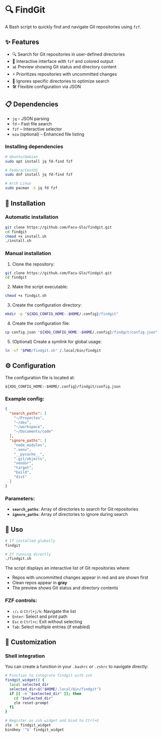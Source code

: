 # 🔍 FindGit

A Bash script to quickly find and navigate Git repositories using `fzf`.

## ✨ Features

- 🔍 Search for Git repositories in user-defined directories  
- 🎨 Interactive interface with `fzf` and colored output  
- 📊 Preview showing Git status and directory content  
- ⚡ Prioritizes repositories with uncommitted changes  
- 🚫 Ignores specific directories to optimize search  
- 🛠️ Flexible configuration via JSON  

## 📋 Dependencies

- `jq` – JSON parsing  
- `fd` – Fast file search  
- `fzf` – Interactive selector  
- `eza` (optional) – Enhanced file listing  

### Installing dependencies

```bash
# Ubuntu/Debian
sudo apt install jq fd-find fzf

# Fedora/CentOS
sudo dnf install jq fd-find fzf

# Arch Linux
sudo pacman -S jq fd fzf
```

## 🚀 Installation

### Automatic installation

```bash
git clone https://github.com/Facu-Glo/findgit.git
cd findgit
chmod +x install.sh
./install.sh
```

### Manual installation

1. Clone the repository:
```bash
git clone https://github.com/Facu-Glo/findgit.git
cd findgit
```

2. Make the script executable:
```bash
chmod +x findgit.sh
```

3. Create the configuration directory:
```bash
mkdir -p "${XDG_CONFIG_HOME:-$HOME/.config}/findgit"
```

4. Create the configuration file:
```bash
cp config.json "${XDG_CONFIG_HOME:-$HOME/.config}/findgit/config.json"
```

5. (Optional) Create a symlink for global usage:
```bash
ln -sf "$PWD/findgit.sh" /.local/bin/findgit
```

## ⚙️ Configuration

The configuration file is located at:
```
${XDG_CONFIG_HOME:-$HOME/.config}/findgit/config.json
```

### Example config:
```json
{
  "search_paths": [
    "~/Proyectos",
    "~/dev",
    "~/workspace",
    "~/Documents/code"
  ],
  "ignore_paths": [
    "node_modules",
    ".venv",
    "__pycache__",
    ".git/objects",
    "vendor",
    "target",
    "build",
    "dist"
  ]
}
```

### Parameters:

- **`search_paths`**: Array of directories to search for Git repositories
- **`ignore_paths`**: Array of directories to ignore during search

## 🎯 Uso

```bash
# If installed globally
findgit

# If running directly
./findgit.sh
```

The script displays an interactive list of Git repositories where:

- Repos with uncommitted changes appear in red and are shown first
- Clean repos appear in **gray**
- The preview shows Git status and directory contents


### FZF controls:
- `↑/↓` o `Ctrl+j/k`: Navigate the list
- `Enter`: Select and print path
- `Esc` o `Ctrl+c`: Exit without selecting
- `Tab`: Select multiple entries (if enabled)

## 🔧 Customization

### Shell integration

You can create a function in your `.bashrc` or `.zshrc` to navigate directly:

```bash
# Function to integrate findgit with zsh
findgit_widget() {
  local selected_dir
  selected_dir=$("$HOME/.local/bin/findgit")
  if [[ -n "$selected_dir" ]]; then
    cd "$selected_dir"
    zle reset-prompt
  fi
}

# Register as zsh widget and bind to Ctrl+G
zle -N findgit_widget
bindkey '^G' findgit_widget
```


